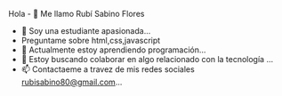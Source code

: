 Hola - 👋 Me llamo Rubí Sabino Flores
- 👀 Soy una estudiante apasionada...
-  Preguntame sobre html,css,javascript
- 🌱 Actualmente estoy aprendiendo programación...
- 💞️ Estoy buscando colaborar en algo relacionado con la tecnología ...
- 📫 Contactaeme a travez de mis redes sociales rubisabino80@gmail.com...

<!---
pyrubisabino2023/pyrubisabino2023 is a ✨ special ✨ repository because its `README.md` (this file) appears on your GitHub profile.
You can click the Preview link to take a look at your changes.
--->

